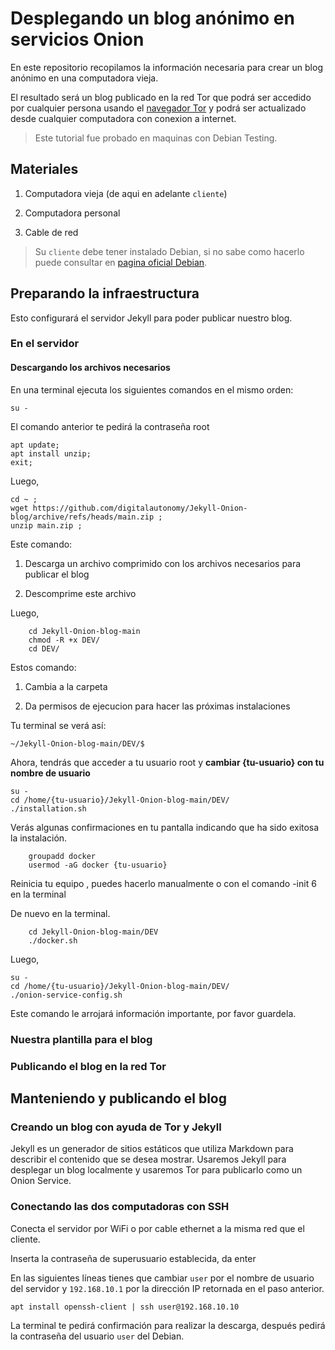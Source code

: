 # Desplegando un blog anónimo en servicios Onion

En este repositorio recopilamos la información necesaria para crear un blog anónimo en una computadora vieja.


El resultado será un blog publicado en la red Tor que podrá ser accedido por cualquier persona usando el [navegador Tor](https://www.torproject.org/download/) y podrá ser actualizado desde cualquier computadora con conexion a internet.

> Este tutorial fue probado en maquinas con Debian Testing.

## Materiales  

1. Computadora vieja  (de aqui en adelante `cliente`)

2. Computadora personal

4. Cable de red


>Su `cliente` debe tener instalado Debian, si no sabe como hacerlo puede consultar en [pagina oficial Debian](https://www.debian.org/releases/stable/installmanual).


## Preparando la infraestructura

Esto configurará el servidor Jekyll para poder publicar nuestro blog.

### En el servidor
#### Descargando los archivos necesarios

En una terminal ejecuta los siguientes comandos en el mismo orden:

    su -

El comando anterior te pedirá la contraseña root

    apt update;
    apt install unzip;
    exit;

Luego,

    cd ~ ;
    wget https://github.com/digitalautonomy/Jekyll-Onion-blog/archive/refs/heads/main.zip ;
    unzip main.zip ; 
    

Este comando:

1. Descarga un archivo comprimido con los archivos necesarios para publicar el blog

2. Descomprime este archivo

Luego,

        cd Jekyll-Onion-blog-main
        chmod -R +x DEV/
        cd DEV/

Estos comando:

1. Cambia a la carpeta  

2. Da permisos de ejecucion para hacer las próximas instalaciones

Tu terminal se verá así:

    ~/Jekyll-Onion-blog-main/DEV/$
    

Ahora, tendrás que acceder a tu usuario root y **cambiar {tu-usuario} con tu nombre de usuario**

    su -
    cd /home/{tu-usuario}/Jekyll-Onion-blog-main/DEV/
    ./installation.sh

Verás algunas confirmaciones en tu pantalla indicando que ha sido exitosa la instalación.


        groupadd docker 
        usermod -aG docker {tu-usuario}

Reinicia tu equipo , puedes hacerlo manualmente o con el comando -init 6 en la terminal

De nuevo en la terminal.

        cd Jekyll-Onion-blog-main/DEV
        ./docker.sh

Luego,

    su -
    cd /home/{tu-usuario}/Jekyll-Onion-blog-main/DEV/
    ./onion-service-config.sh   

Este comando le arrojará información importante, por favor guardela.


### Nuestra plantilla para el blog


### Publicando el blog en la red Tor


## Manteniendo y publicando el blog

### Creando un blog con ayuda de Tor y Jekyll

Jekyll es un generador de sitios estáticos que utiliza Markdown para describir el contenido que se desea mostrar. Usaremos Jekyll para desplegar un blog localmente y usaremos Tor para publicarlo como un Onion Service.

### Conectando las dos computadoras con SSH

Conecta el servidor por WiFi o por cable ethernet a la misma red que el cliente.

Inserta la contraseña de superusuario establecida, da enter


En las siguientes líneas tienes que cambiar `user` por el nombre de usuario del servidor y `192.168.10.1` por la dirección IP retornada en el paso anterior.

    apt install openssh-client | ssh user@192.168.10.10

La terminal te pedirá confirmación para realizar la descarga, después pedirá la contraseña del usuario `user` del Debian.

